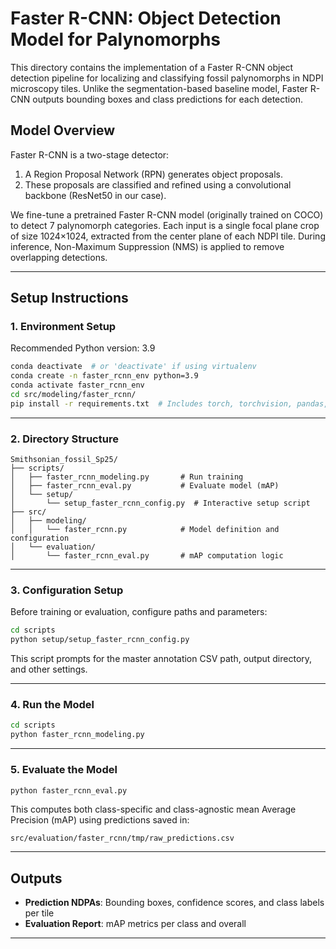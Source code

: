 # Faster R-CNN: Object Detection Model for Palynomorphs

This directory contains the implementation of a Faster R-CNN object detection pipeline for localizing and classifying fossil palynomorphs in NDPI microscopy tiles. Unlike the segmentation-based baseline model, Faster R-CNN outputs bounding boxes and class predictions for each detection.

## Model Overview

Faster R-CNN is a two-stage detector:

1. A Region Proposal Network (RPN) generates object proposals.
2. These proposals are classified and refined using a convolutional backbone (ResNet50 in our case).

We fine-tune a pretrained Faster R-CNN model (originally trained on COCO) to detect 7 palynomorph categories. Each input is a single focal plane crop of size 1024×1024, extracted from the center plane of each NDPI tile. During inference, Non-Maximum Suppression (NMS) is applied to remove overlapping detections.

---

## Setup Instructions

### 1. Environment Setup

Recommended Python version: 3.9

```bash
conda deactivate  # or 'deactivate' if using virtualenv
conda create -n faster_rcnn_env python=3.9
conda activate faster_rcnn_env
cd src/modeling/faster_rcnn/
pip install -r requirements.txt  # Includes torch, torchvision, pandas, etc.
```

---

### 2. Directory Structure

```
Smithsonian_fossil_Sp25/
├── scripts/
│   ├── faster_rcnn_modeling.py       # Run training
│   ├── faster_rcnn_eval.py           # Evaluate model (mAP)
│   └── setup/
│       └── setup_faster_rcnn_config.py  # Interactive setup script
├── src/
│   ├── modeling/
│   │   └── faster_rcnn.py            # Model definition and configuration
│   └── evaluation/
│       └── faster_rcnn_eval.py       # mAP computation logic
```

---

### 3. Configuration Setup

Before training or evaluation, configure paths and parameters:

```bash
cd scripts
python setup/setup_faster_rcnn_config.py
```

This script prompts for the master annotation CSV path, output directory, and other settings.

---

### 4. Run the Model

```bash
cd scripts
python faster_rcnn_modeling.py
```

---

### 5. Evaluate the Model

```bash
python faster_rcnn_eval.py
```

This computes both class-specific and class-agnostic mean Average Precision (mAP) using predictions saved in:

```
src/evaluation/faster_rcnn/tmp/raw_predictions.csv
```

---

## Outputs

* **Prediction NDPAs**: Bounding boxes, confidence scores, and class labels per tile
* **Evaluation Report**: mAP metrics per class and overall

---
